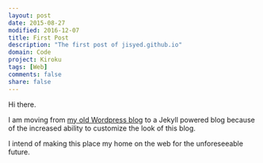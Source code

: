 ```yaml
---
layout: post
date: 2015-08-27
modified: 2016-12-07
title: First Post
description: "The first post of jisyed.github.io"
domain: Code
project: Kiroku
tags: [Web]
comments: false
share: false
---
```


Hi there.

I am moving from [my old Wordpress blog](https://jibransyed.wordpress.com/) to a Jekyll powered blog because of the increased ability to customize the look of this blog.

I intend of making this place my home on the web for the unforeseeable future.
